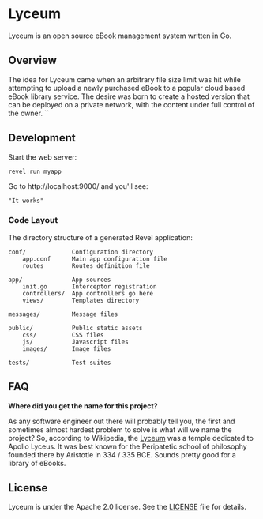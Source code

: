 # Lyceum

Lyceum is an open source eBook management system written in Go.

## Overview

The idea for Lyceum came when an arbitrary file size limit was hit while
attempting to upload a newly purchased eBook to a popular cloud based eBook
library service. The desire was born to create a hosted version that can be
deployed on a private network, with the content under full control of the owner.
``
## Development

Start the web server:

```
revel run myapp
```

Go to http://localhost:9000/ and you'll see:

    "It works"

### Code Layout

The directory structure of a generated Revel application:

    conf/             Configuration directory
        app.conf      Main app configuration file
        routes        Routes definition file

    app/              App sources
        init.go       Interceptor registration
        controllers/  App controllers go here
        views/        Templates directory

    messages/         Message files

    public/           Public static assets
        css/          CSS files
        js/           Javascript files
        images/       Image files

    tests/            Test suites

## FAQ

__Where did you get the name for this project?__

As any software engineer out there will probably tell you, the first and
sometimes almost hardest problem to solve is what will we name the project? So,
according to Wikipedia, the [Lyceum](https://en.wikipedia.org/wiki/Lyceum_(Classical))
was a temple dedicated to Apollo Lyceus. It was best known for the Peripatetic
school of philosophy founded there by Aristotle in 334 / 335 BCE. Sounds pretty
good for a library of eBooks.

## License

Lyceum is under the Apache 2.0 license. See the [LICENSE][license_file] file for details.

[license_file]:./LICENSE
